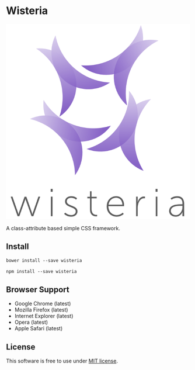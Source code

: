 # Wisteria

![](img/logo.png)

A class-attribute based simple CSS framework.

## Install

```
bower install --save wisteria
```

```
npm install --save wisteria
```

## Browser Support

+ Google Chrome (latest)
+ Mozilla Firefox (latest)
+ Internet Explorer (latest)
+ Opera (latest)
+ Apple Safari (latest)

## License

This software is free to use under [MIT license](LICENCE).